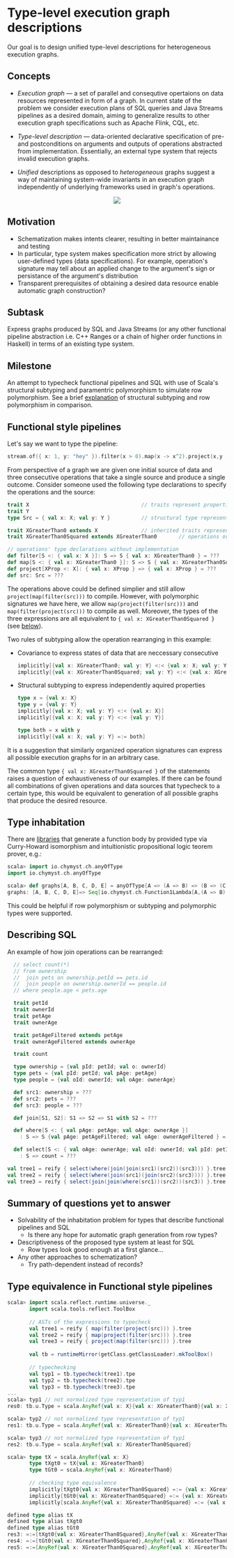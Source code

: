 # Type-level execution graph descriptions

Our goal is to design unified type-level descriptions for heterogeneous execution graphs.

## Concepts
* *Execution graph* &mdash; a set of parallel and consequtive opertaions on data resources represented in form of a graph. In current state of the problem we consider execution plans of SQL queries and Java Streams pipelines as a desired domain, aiming to generalize results to other execution graph specifications such as Apache Flink, CQL, etc. 

* *Type-level description* &mdash; data-oriented declarative specification of pre- and postconditions on arguments and outputs of operations abstracted from implementation. Essentially, an external type system that rejects invalid execution graphs.

* *Unified* descriptions as opposed to *heterogeneous* graphs suggest a way of maintaining system-wide invariants in an execution graph independently of underlying frameworks used in graph's operations.

<p align="center">
  <img src="https://lh3.googleusercontent.com/wXNudDqwx_imCC-C1kir0bNjuSmdGhc7EDaGq45XguJX5bBg8csfHVZOrSqpEj55fUtq5d_yqay452AualMt7nUGpYmUD1-opblcT8O2shloWziq_OwUxM_yyDMc6x6Gg-73Tljxcmfgm1RDSNS9Yfq_6odWlQ-apt-LudTAaaI3B8pV8lbw1CCzgv3zNN02J3_9s18Vy1F2mg3eHco7RgNTXb9Oiob7xlGhBZ3CvDSvtnqcTbQ9AapACOAfv76RUGEq9VPX5t9ultVZwfAVsx6QNEfc8BTszxB_hCJV9I-jGso47Q91l4bok1c6dUJnhl65mQdFQ8gAYqxg8_aqzJVC2z-oD-vfHg3xxxLRT7k18H4Xaz0G_t0qHWJ9M13ox6ZOxIMlWPZs077L7at8NQPZLUNtuvzw9HJWxQaZXt4wA_PYLSzGCD7CHR1rIwr6GZdH3HasFFSK1D1Fx2NmXT-3FXhn_kdqfAwHlI30g49gidL240Fj8LeLjG0Ev-w2moBhRuA64R3StrRKf1QgqqRBcdrKS5RYZRDa-6WL3xPvDEy33oM9ZXNVckxtFhTkFpGv-ceYVa3ceptqpUOahA2DlkMaANooL1dwsxLl9ZpeYcP8xfTi0laa8vQWGdyYuja7tNX29cvuiBb_7pTQWRV0u2Ma33UClZH56vD2DnsDqYoirWj44Eo=w482-h192-no">
</p>

## Motivation
* Schematization makes intents clearer, resulting in better maintainance and testing 
* In particular, type system makes specification more strict by allowing user-defined types (data specifications). For example, operation's signature may tell about an applied change to the argument's sign or persistance of the argument's distribution
* Transparent prerequisites of obtaining a desired data resource enable automatic graph construction?

## Subtask

Express graphs produced by SQL and Java Streams (or any other functional pipeline abstraction i.e. C++ Ranges or a chain of higher order functions in Haskell) in terms of an existing type system.

## Milestone

An attempt to typecheck functional pipelines and SQL with use of Scala's structural subtyping and paramentric polymorphism to simulate row polymorphism. See a brief [explanation](https://brianmckenna.org/blog/row_polymorphism_isnt_subtyping) of structural subtyping and row polymorphism in comparison.

## Functional style pipelines 

Let's say we want to type the pipeline:

```cpp
stream.of({ x: 1, y: "hey" }).filter(x > 0).map(x -> x^2).project(x,y -> x)       // { x: 1 }
```

From perspective of a graph we are given one initial source of data and three consecutive operations that take a single source and produce a single outcome. Consider someone used the following type declarations to specify the operations and the source:

```scala
trait X                                    // traits represent properties of a data resource
trait Y                                
type Src = { val x: X; val y: Y }          // structural type represents an initial data resource 
```

```scala
trait XGreaterThan0 extends X              // inherited traits represent consecutive 
trait XGreaterThan0Squared extends XGreaterThan0       // operations over a property
```

```scala 
// operations' type declarations without implementation
def filter[S <: { val x: X }]: S => S { val x: XGreaterThan0 } = ???
def map[S <: { val x: XGreaterThan0 }]: S => S { val x: XGreaterThan0Squared } = ???
def project[XProp <: X]: { val x: XProp } => { val x: XProp } = ???
def src: Src = ???
```

The operations above could be defined simplier and still allow `project(map(filter(src)))` to compile. However, with polymorphic signatures we have here, we allow `map(project(filter(src)))` and `map(filter(project(src)))` to compile as well. Moreover, the types of the three expressions are all equivalent to `{ val x: XGreaterThan0Squared }` (see [below](#type-equivalence-in-functional-style-pipelines)). 

Two rules of subtyping allow the operation rearranging in this example:
* Covariance to express states of data that are neccessary consecutive
  ```scala
  implicitly[{val x: XGreaterThan0; val y: Y} <:< {val x: X; val y: Y}]
  implicitly[{val x: XGreaterThan0Squared; val y: Y} <:< {val x: XGreaterThan0; val y: Y}]
  ```
* Structural subtyping to express independently aquired properties

  ```scala
  type x = {val x: X}
  type y = {val y: Y}
  implicitly[{val x: X; val y: Y} <:< {val x: X}]
  implicitly[{val x: X; val y: Y} <:< {val y: Y}]

  type both = x with y
  implicitly[{val x: X; val y: Y} =:= both]  
  ```

It is a suggestion that similarly organized operation signatures can express all possible execution graphs for in an arbitrary case. 

The common type `{ val x: XGreaterThan0Squared }` of the statements raises a question of exhaustiveness of our examples. If there can be found all combinations of given operations and data sources that typecheck to a certain type, this would be equivalent to generation of all possible graphs that produce the desired resource.   

## Type inhabitation

There are [libraries](https://github.com/Chymyst/curryhoward) that generate a function body by provided type via Curry-Howard isomorphism and intuitionistic propositional logic teorem prover, e.g.:

```scala
scala> import io.chymyst.ch.anyOfType
import io.chymyst.ch.anyOfType

scala> def graphs[A, B, C, D, E] = anyOfType[A => (A => B) => (B => (C, D)) => (C, B)]()
graphs: [A, B, C, D, E]=> Seq[io.chymyst.ch.Function1Lambda[A,(A => B) => ((B => (C, D)) => (C, B))]]
```
This could be helpful if row polymorphism or subtyping and polymorphic types were supported.

## Describing SQL

An example of how join operations can be rearranged:

```scala
  // select count(*)
  // from ownership
  //  join pets on ownership.petId == pets.id
  //  join people on ownership.ownerId == people.id
  // where people.age < pets.age

  trait petId
  trait ownerId
  trait petAge
  trait ownerAge

  trait petAgeFiltered extends petAge
  trait ownerAgeFiltered extends ownerAge

  trait count

  type ownership = {val pId: petId; val o: ownerId}
  type pets = {val pId: petId; val pAge: petAge}
  type people = {val oId: ownerId; val oAge: ownerAge}

  def src1: ownership = ???
  def src2: pets = ???
  def src3: people = ???

  def join[S1, S2]: S1 => S2 => S1 with S2 = ???

  def where[S <: { val pAge: petAge; val oAge: ownerAge }]
    : S => S {val pAge: petAgeFiltered; val oAge: ownerAgeFiltered } = ???

  def select[S <: { val oAge: ownerAge; val oId: ownerId; val pId: petId; val pAge: petAgeFiltered }]
    : S => count = ???
  ```
  
  ```scala
  val tree1 = reify { select(where(join(join(src1)(src2))(src3))) }.tree      // compiles
  val tree2 = reify { select(where(join(src1)(join(src2)(src3)))) }.tree      // compiles
  val tree3 = reify { select(join(join(where(src1))(src2))(src3)) }.tree      // won't compile!!
  ```

## Summary of questions yet to answer
* Solvability of the inhabitation problem for types that describe functional pipelines and SQL
  * Is there any hope for automatic graph generation from row types?   
* Descriptiveness of the proposed type system at least for SQL 
  * Row types look good enough at a first glance...
* Any other approaches to schematization?
  * Try path-dependent instead of records?

## Type equivalence in Functional style pipelines

```scala
scala> import scala.reflect.runtime.universe._
       import scala.tools.reflect.ToolBox
       
       // ASTs of the expressions to typecheck
       val tree1 = reify { map(filter(project(src))) }.tree 
       val tree2 = reify { map(project(filter(src))) }.tree
       val tree3 = reify { project(map(filter(src))) }.tree
    
       val tb = runtimeMirror(getClass.getClassLoader).mkToolBox()
       
       // typechecking
       val typ1 = tb.typecheck(tree1).tpe
       val typ2 = tb.typecheck(tree2).tpe
       val typ3 = tb.typecheck(tree3).tpe
...
scala> typ1 // not normalized type representation of typ1
res0: tb.u.Type = scala.AnyRef{val x: X}{val x: XGreaterThan0}{val x: XGreaterThan0Squared}

scala> typ2 // not normalized type representation of typ1
res1: tb.u.Type = scala.AnyRef{val x: XGreaterThan0}{val x: XGreaterThan0Squared}

scala> typ3 // not normalized type representation of typ1
res2: tb.u.Type = scala.AnyRef{val x: XGreaterThan0Squared}

scala> type tX = scala.AnyRef{val x: X}
       type tXgt0 = tX{val x: XGreaterThan0}
       type tGt0 = scala.AnyRef{val x: XGreaterThan0}
       
       // checking type equivalence
       implicitly[tXgt0{val x: XGreaterThan0Squared} =:= {val x: XGreaterThan0Squared}]
       implicitly[tGt0{val x: XGreaterThan0Squared} =:= {val x: XGreaterThan0Squared}]
       implicitly[scala.AnyRef{val x: XGreaterThan0Squared} =:= {val x: XGreaterThan0Squared}]

defined type alias tX
defined type alias tXgt0
defined type alias tGt0
res3: =:=[tXgt0{val x: XGreaterThan0Squared},AnyRef{val x: XGreaterThan0Squared}] = <function1>
res4: =:=[tGt0{val x: XGreaterThan0Squared},AnyRef{val x: XGreaterThan0Squared}] = <function1>
res5: =:=[AnyRef{val x: XGreaterThan0Squared},AnyRef{val x: XGreaterThan0Squared}] = <function1>
```


